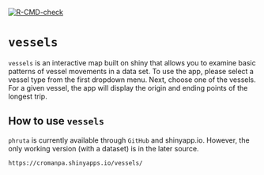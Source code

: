 <!-- badges: start -->
[![R-CMD-check](https://github.com/cromanpa94/vessels/workflows/R-CMD-check/badge.svg)](https://github.com/cromanpa94/vessels/actions)
<!-- badges: end -->


# `vessels`

`vessels` is an interactive map built on shiny that allows you to examine basic patterns of vessel movements in a data set. To use the app, please select a vessel type from the first dropdown menu. Next, choose one of the vessels. For a given vessel, the app will display the origin and ending points of the longest trip.

## How to use `vessels`

`phruta` is currently available through `GitHub` and shinyapp.io. However, the only working version (with a dataset) is in the later source.

```
https://cromanpa.shinyapps.io/vessels/
```
